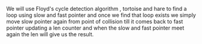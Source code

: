 We will use Floyd's cycle detection algorithm , tortoise and hare to find a loop using slow and fast
pointer and once we find that loop exists we simply move slow pointer again from point of collision
till it comes back to fast pointer updating a len counter and when the slow and fast pointer meet
again the len will give us the result.